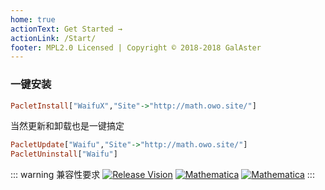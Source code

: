 ```yaml
---
home: true
actionText: Get Started →
actionLink: /Start/
footer: MPL2.0 Licensed | Copyright © 2018-2018 GalAster
---
```


### 一键安装

```haskell
PacletInstall["WaifuX","Site"->"http://math.owo.site/"]
```

当然更新和卸载也是一键搞定

```haskell
PacletUpdate["Waifu","Site"->"http://math.owo.site/"]
PacletUninstall["Waifu"]
```

::: warning 兼容性要求
[![Release Vision](https://img.shields.io/badge/release-v0.3.x-ff69b4.svg)](https://github.com/Moe-Net/BilibiliLink/releases)
[![Mathematica](https://img.shields.io/badge/Mathematica-%3E%3D11.3-brightgreen.svg)](https://www.wolfram.com/mathematica/)
[![Mathematica](https://img.shields.io/badge/Encode-UTF8-red.svg)](https://www.wolfram.com/mathematica/)
:::
